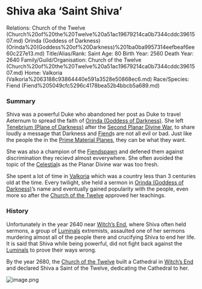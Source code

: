 # Shiva aka ‘Saint Shiva’

Relations: Church of the Twelve (Church%20of%20the%20Twelve%20a51ac19679214ca0b7344cddc3961507.md) Orinda (Goddess of Darkness) (Orinda%20(Goddess%20of%20Darkness)%201ba0ba9957314eefbeaf6ee60c227e13.md) 
Title/Alias/Rank: Saint
Age: 80
Birth Year: 2560
Death Year: 2640
Family/Guild/Organisation: Church of the Twelve (Church%20of%20the%20Twelve%20a51ac19679214ca0b7344cddc3961507.md) 
Home: Valkoria (Valkoria%2063188c93864440e591a3528e50868ec6.md) 
Race/Species: Fiend (Fiend%205049cfc5296c4178bea52b4bbcb5a689.md)

### Summary

Shiva was a powerful Duke who abandoned her post as Duke to travel Aeternum to spread the faith of [Orinda (Goddess of Darkness)](Orinda%20(Goddess%20of%20Darkness)%201ba0ba9957314eefbeaf6ee60c227e13.md). She left [Tenebrium (Plane of Darkness)](Tenebrium%20(Plane%20of%20Darkness)%207718024e47414800b2c2b6077c344e7d.md) after the [Second Planar Divine War](Second%20Planar%20Divine%20War%20b44de7b760df493a8ae035e660537160.md), to share loudly a message that Darkness and [Fiend](Fiend%205049cfc5296c4178bea52b4bbcb5a689.md)s are not all evil or bad. Just like the people the in the [Prime Material Planes](Prime%20Material%20Planes%2020a880ed277044b892497e01fd27933b.md), they can be what they want.

She was also a champion of the [Fiendspawn](Fiendspawn%205223a6b6b6b94d348478ed8a35569169.md) and defened them against discrimination they recievd almost evverywhere. She often avoided the topic of the [Celestial](Celestial%20efe1f151703d415396ce9ab2939af69f.md)s as the Planar Divine war was too fresh.

She spent a lot of time in [Valkoria](Valkoria%2063188c93864440e591a3528e50868ec6.md) which was a country less than 3 centuries old at the time. Every twilight, she held a sermon in [Orinda (Goddess of Darkness)](Orinda%20(Goddess%20of%20Darkness)%201ba0ba9957314eefbeaf6ee60c227e13.md)’s name and eventually gained popularity with the people, even more so after the [Church of the Twelve](Church%20of%20the%20Twelve%20a51ac19679214ca0b7344cddc3961507.md) approved her teachings. 

### **History**

Unfortunately in the year 2640 near [Witch’s End](Witch%E2%80%99s%20End%2068ed9e9cc8924625ae221afa3ecc3747.md), where Shiva often held sermons, a group of [Luminals](Luminals%20d98e92c2515d4a87b85262f572b43fb0.md) extremists, assaulted one of her sermons murdering almost all of the people there and crucifying Shiva to end her life. It is said that Shiva while being powerful, did not fight back against the [Luminals](Luminals%20d98e92c2515d4a87b85262f572b43fb0.md) to prove their ways wrong.

By the year 2680, the [Church of the Twelve](Church%20of%20the%20Twelve%20a51ac19679214ca0b7344cddc3961507.md) built a Cathedral in [Witch’s End](Witch%E2%80%99s%20End%2068ed9e9cc8924625ae221afa3ecc3747.md) and declared Shiva a Saint of the Twelve, dedicating the Cathedral to her.

![image.png](image%20149.png)